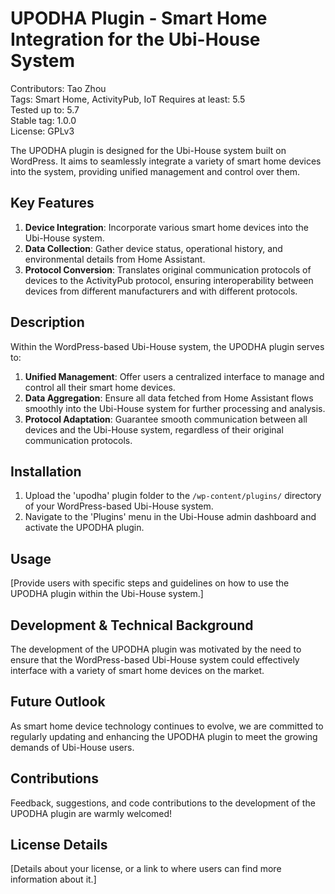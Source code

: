 # UPODHA Plugin - Smart Home Integration for the Ubi-House System

Contributors: Tao Zhou  
Tags: Smart Home, ActivityPub, IoT
Requires at least: 5.5  
Tested up to: 5.7  
Stable tag: 1.0.0  
License: GPLv3  

The UPODHA plugin is designed for the Ubi-House system built on WordPress. It aims to seamlessly integrate a variety of smart home devices into the system, providing unified management and control over them.

## Key Features

1. **Device Integration**: Incorporate various smart home devices into the Ubi-House system.
2. **Data Collection**: Gather device status, operational history, and environmental details from Home Assistant.
3. **Protocol Conversion**: Translates original communication protocols of devices to the ActivityPub protocol, ensuring interoperability between devices from different manufacturers and with different protocols.

## Description

Within the WordPress-based Ubi-House system, the UPODHA plugin serves to:

1. **Unified Management**: Offer users a centralized interface to manage and control all their smart home devices.
2. **Data Aggregation**: Ensure all data fetched from Home Assistant flows smoothly into the Ubi-House system for further processing and analysis.
3. **Protocol Adaptation**: Guarantee smooth communication between all devices and the Ubi-House system, regardless of their original communication protocols.

## Installation

1. Upload the 'upodha' plugin folder to the `/wp-content/plugins/` directory of your WordPress-based Ubi-House system.
2. Navigate to the 'Plugins' menu in the Ubi-House admin dashboard and activate the UPODHA plugin.

## Usage

[Provide users with specific steps and guidelines on how to use the UPODHA plugin within the Ubi-House system.]

## Development & Technical Background

The development of the UPODHA plugin was motivated by the need to ensure that the WordPress-based Ubi-House system could effectively interface with a variety of smart home devices on the market.

## Future Outlook

As smart home device technology continues to evolve, we are committed to regularly updating and enhancing the UPODHA plugin to meet the growing demands of Ubi-House users.

## Contributions

Feedback, suggestions, and code contributions to the development of the UPODHA plugin are warmly welcomed!

## License Details

[Details about your license, or a link to where users can find more information about it.]

